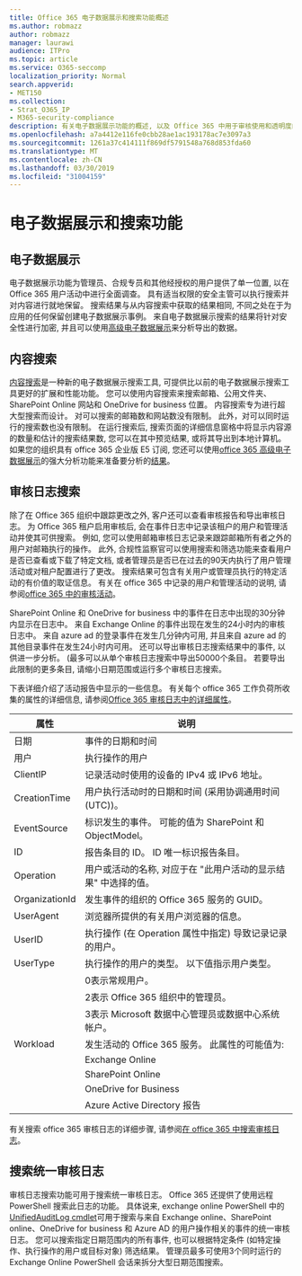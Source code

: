 ```yaml
---
title: Office 365 电子数据展示和搜索功能概述
ms.author: robmazz
author: robmazz
manager: laurawi
audience: ITPro
ms.topic: article
ms.service: O365-seccomp
localization_priority: Normal
search.appverid:
- MET150
ms.collection:
- Strat_O365_IP
- M365-security-compliance
description: 有关电子数据展示功能的概述, 以及 Office 365 中用于审核使用和透明度的其他搜索功能。
ms.openlocfilehash: a7a4412e116fe0cbb28ae1ac193178ac7e3097a3
ms.sourcegitcommit: 1261a37c414111f869df5791548a768d853fda60
ms.translationtype: MT
ms.contentlocale: zh-CN
ms.lasthandoff: 03/30/2019
ms.locfileid: "31004159"
---
```

# <a name="ediscovery-and-search-features"></a>电子数据展示和搜索功能 

## <a name="ediscovery"></a>电子数据展示
电子数据展示功能为管理员、合规专员和其他经授权的用户提供了单一位置, 以在 Office 365 用户活动中进行全面调查。 具有适当权限的安全主管可以执行搜索并对内容进行就地保留。 搜索结果与从内容搜索中获取的结果相同, 不同之处在于为应用的任何保留创建电子数据展示事例。 来自电子数据展示搜索的结果将针对安全性进行加密, 并且可以使用[高级电子数据展示](https://support.office.com/article/office-365-advanced-ediscovery-fd53438a-a760-45f6-9df4-861b50161ae4)来分析导出的数据。

## <a name="content-search"></a>内容搜索
[内容搜索](https://support.office.com/article/Run-a-Content-Search-in-the-Office-365-Security-Compliance-Center-61852fd9-fe8a-4880-a339-cb19ed3bff4a)是一种新的电子数据展示搜索工具, 可提供比以前的电子数据展示搜索工具更好的扩展和性能功能。 您可以使用内容搜索来搜索邮箱、公用文件夹、SharePoint Online 网站和 OneDrive for business 位置。 内容搜索专为进行超大型搜索而设计。 对可以搜索的邮箱数和网站数没有限制。 此外，对可以同时运行的搜索数也没有限制。 在运行搜索后, 搜索页面的详细信息窗格中将显示内容源的数量和估计的搜索结果数, 您可以在其中预览结果, 或将其导出到本地计算机。 如果您的组织具有 office 365 企业版 E5 订阅, 您还可以使用[office 365 高级电子数据展示](http://go.microsoft.com/fwlink/p/?LinkID=620116)的强大分析功能来准备要分析的[结果](https://support.office.com/article/Run-a-Content-Search-in-the-Office-365-Security-Compliance-Center-61852fd9-fe8a-4880-a339-cb19ed3bff4a#prepare)。

## <a name="audit-log-search"></a>审核日志搜索
除了在 Office 365 组织中跟踪更改之外, 客户还可以查看审核报告和导出审核日志。 为 Office 365 租户启用审核后, 会在事件日志中记录该租户的用户和管理活动并使其可供搜索。 例如, 您可以使用邮箱审核日志记录来跟踪邮箱所有者之外的用户对邮箱执行的操作。 此外, 合规性监察官可以使用搜索和筛选功能来查看用户是否已查看或下载了特定文档, 或者管理员是否已在过去的90天内执行了用户管理活动或对租户配置进行了更改。 搜索结果可包含有关用户或管理员执行的特定活动的有价值的取证信息。 有关在 office 365 中记录的用户和管理活动的说明, 请参阅[office 365 中的审核活动](https://support.office.com/article/Search-the-audit-log-in-the-Office-365-Security-Compliance-Center-0d4d0f35-390b-4518-800e-0c7ec95e946c#auditlogevents)。

SharePoint Online 和 OneDrive for business 中的事件在日志中出现的30分钟内显示在日志中。 来自 Exchange Online 的事件出现在发生的24小时内的审核日志中。 来自 azure ad 的登录事件在发生几分钟内可用, 并且来自 azure ad 的其他目录事件在发生24小时内可用。 还可以导出审核日志搜索结果中的事件, 以供进一步分析。 (最多可以从单个审核日志搜索中导出50000个条目。 若要导出此限制的更多条目, 请缩小日期范围或运行多个审核日志搜索。

下表详细介绍了活动报告中显示的一些信息。 有关每个 office 365 工作负荷所收集的属性的详细信息, 请参阅[Office 365 审核日志中的详细属性](https://support.office.com/article/detailed-properties-in-the-office-365-audit-log-ce004100-9e7f-443e-942b-9b04098fcfc3
)。

| 属性 | 说明 |
|----------------|----------------------------------------------------------------------------------------------------------------------|
| 日期 | 事件的日期和时间 |
| 用户 | 执行操作的用户 |
| ClientIP | 记录活动时使用的设备的 IPv4 或 IPv6 地址。 |
| CreationTime | 用户执行活动时的日期和时间 (采用协调通用时间 (UTC))。 |
| EventSource | 标识发生的事件。 可能的值为 SharePoint 和 ObjectModel。 |
| ID | 报告条目的 ID。 ID 唯一标识报告条目。 |
| Operation | 用户或活动的名称, 对应于在 "此用户活动的显示结果" 中选择的值。 |
| OrganizationId | 发生事件的组织的 Office 365 服务的 GUID。 |
| UserAgent | 浏览器所提供的有关用户浏览器的信息。 |
| UserID | 执行操作 (在 Operation 属性中指定) 导致记录记录的用户。 |
| UserType | 执行操作的用户的类型。 以下值指示用户类型。 |
|  | 0表示常规用户。 |
|  | 2表示 Office 365 组织中的管理员。 |
|  | 3表示 Microsoft 数据中心管理员或数据中心系统帐户。 |
| Workload | 发生活动的 Office 365 服务。 此属性的可能值为: |
|  | Exchange Online |
|  | SharePoint Online |
|  | OneDrive for Business |
|  | Azure Active Directory 报告 |


有关搜索 office 365 审核日志的详细步骤, 请参阅[在 office 365 中搜索审核日志](https://support.office.com/article/Search-the-audit-log-in-the-Office-365-Security-Compliance-Center-0d4d0f35-390b-4518-800e-0c7ec95e946c)。

## <a name="search-unified-audit-log"></a>搜索统一审核日志
审核日志搜索功能可用于搜索统一审核日志。 Office 365 还提供了使用远程 PowerShell 搜索此日志的功能。 具体说来, exchange online PowerShell 中的[UnifiedAuditLog cmdlet](https://docs.microsoft.com/powershell/module/exchange/policy-and-compliance-audit/Search-UnifiedAuditLog?view=exchange-ps)可用于搜索与来自 Exchange online、SharePoint online、OneDrive for business 和 Azure AD 的用户操作相关的事件的统一审核日志。 您可以搜索指定日期范围内的所有事件, 也可以根据特定条件 (如特定操作、执行操作的用户或目标对象) 筛选结果。 管理员最多可使用3个同时运行的 Exchange Online PowerShell 会话来拆分大型日期范围搜索。
